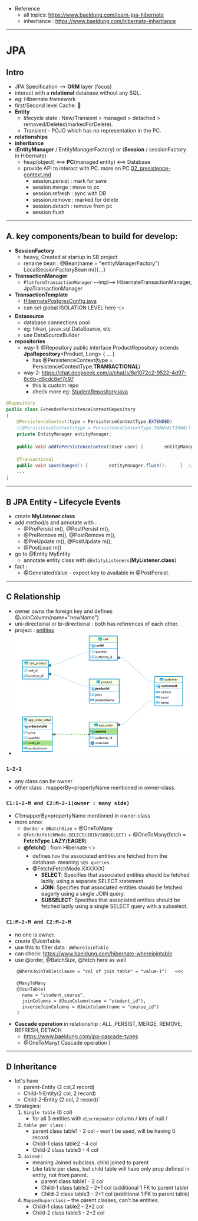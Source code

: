 - Reference
  - all topics: https://www.baeldung.com/learn-jpa-hibernate
  - inheritance : https://www.baeldung.com/hibernate-inheritance
---
# JPA
## Intro
- JPA Specification --> **ORM** layer (focus)
- interact with a **relational** database without any SQL.
- eg: Hibernate framework
- first/Second level Cache. :small_red_triangle:
- **Entity**
  - lifecycle state : New/Transient > managed > detached > removed/Deleted(markedForDelete).
  - Transient - POJO which has no representation in the PC.
- **relationships** 
- **inheritance** 
- (**EntityManager** / EntityManagerFactory) or  (**Session** / sessionFactory in Hibernate)
  - heap(object) <==> **PC**(managed entity) <==> Database
  - provide API to interact with PC. more on PC [02_presistence-context.md](02_presistence-context.md)
    - session.persist : mark for save
    - session.merge : move to pc
    - session.refresh : sync with DB
    - session.remove : marked for delete
    - session.detach : remove from pc
    - session.flush
---    
## A. key components/bean to build for develop:
  - **SessionFactory**
    - heavy, Created at startup in SB project
    - rename bean : @Bean(name = "entityManagerFactory") LocalSessionFactoryBean m(){...}
  - **TransactionManager**  
    - `PlatformTransactionManager` --impl--> HibernateTransactionManager, JpaTransactionManager
  - **TransactionTemplate** 
    - [HibernatePostgresConfig.java](../../../src/main/java/com/lekhraj/java/spring/database/HibernatePostgresConfig.java)
    - can set global ISOLATION LEVEL here :point_left:
  - **Datasource** 
    - database connections pool
    - eg: hikari, javax.sql.DataSource, etc
    - use DataSourceBuilder
  - **repositories**
    - way-1: @Repository public interface ProductRepository extends **JpaRepository**<Product, Long> { ... }
      - has @PersistenceContext(type = PersistenceContextType.**TRANSACTIONAL**)
    - way-2: https://chat.deepseek.com/a/chat/s/8e1072c2-9522-4d97-8c6b-d6cdc8ef7c97
      - this is custom repo
      - check more eg: [StudentRepository.java](../../../src/main/java/microservice/jewelleryApp/repository/StudentRepository.java)
```java
@Repository
public class ExtendedPersistenceContextRepository 
{
    @PersistenceContext(type = PersistenceContextType.EXTENDED)
    //@PersistenceContext(type = PersistenceContextType.TRANSACTIONAL)
    private EntityManager entityManager;

    public void addToPersistenceContext(User user) {        entityManager.persist(user);     }

    @Transactional
    public void saveChanges() {        entityManager.flush();     }  // explicit flush  <<<
    ...
}
```
---
## B JPA Entity - Lifecycle Events
- create **MyListener.class**
- add method/s and annotate with :
  - @PrePersist m(), @PostPersist m(),
  - @PreRemove m(), @PostRemove m(),
  - @PreUpdate m(), @PostUpdate m(),
  - @PostLoad m()
- go to @Entity MyEntity
  - annotate entity class with `@EntityListeners`(**MyListener.class**) 
- fact : 
  - @GeneratedValue - expect key to available in @PostPersist.
---
## C Relationship
- owner owns the foreign key and defines @JoinColumn(name="newName")
- uni-directional or bi-directional : both has references of each other.
- project : [entities](../../../src/main/java/com/lekhraj/java/spring/database/entities)
- ![img.png](er-diagram.png)

### `1-2-1`
- any class can be owner
- other class : mapperBy=propertyName mentioned in owner-class.

### `C1:1-2-M and C2:M-2-1(owner : many side)`
- C1:mapperBy=propertyName mentioned in owner-class
- more anno:
  - `@order` + `@BatchSize` + @OneToMany
  - `@fetch(FetchMode.SELECT/JOIN/SUBSELECT)` + @OneToMany(fetch = **FetchType.LAZY/EAGER**)
  - **@fetch()** : from Hibernate :point_left:
    - defines `how` the associated entities are fetched from the database. meaning `SQS queries`.
    - @Fetch(FetchMode.XXXXXX)
      - **SELECT**: Specifies that associated entities should be fetched lazily, using a separate SELECT statement.
      - **JOIN**: Specifies that associated entities should be fetched eagerly using a single JOIN query.
      - **SUBSELECT**: Specifies that associated entities should be fetched lazily using a single SELECT query with a subselect.
      
### `C1:M-2-M and C2:M-2-M`
- no one is owner.
- create @JoinTable.
- use this to filter data : `@WhereJoinTable` 
- can check: https://www.baeldung.com/hibernate-wherejointable
- use @order, @BatchSize, @fetch here as well
```
    @WhereJoinTable(clause = "col of join table" = "value-1")   <<<
    
    @ManyToMany
    @JoinTable(
      name = "student_course",
      joinColumns = @JoinColumn(name = "student_id"),
      inverseJoinColumns = @JoinColumn(name = "course_id")
    )
```
- **Cascade operation** in relationship : ALL ,PERSIST, MERGE, REMOVE, REFRESH, DETACH
  - https://www.baeldung.com/jpa-cascade-types
  - @OneToMany( Cascade operation )
---
## D Inheritance
- let's have 
  - parent-Entity (2 col,2 record) 
  - Child-1-Entity(2 col, 2 record)
  - Child-2-Entity (2 col, 2 record)`
- Strategies:
  1. `Single table` (6 col) 
     - for all 3 entities with `discrminator` column / lots of null /
  2. `table per class` :
     - parent class table1 - 2 col - won't be used, will be having 0 record
     - Child-1 class table2 - 4 col
     - Child-2 class table3 - 4 col
  3. `Joined` :
     - meaning Joined subclass. child joined to parent
     - Like table per class, but child table will have only prop defined in entity, not from parent.
       - parent class table1 - 2 col
       - Child-1 class table2 - 2+1 col (additional 1 FK to parent table)
       - Child-2 class table3 - 2+1 col (additional 1 FK to parent table)
  4. `MappedSuperclass` – the parent classes, can’t be entities.
     - Child-1 class table2 - 2+2 col
     - Child-2 class table3 - 2+2 col

